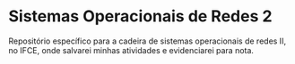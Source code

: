 # Sistemas Operacionais de Redes 2
Repositório específico para a cadeira de sistemas operacionais de redes II, no IFCE, onde salvarei minhas atividades e evidenciarei para nota.
